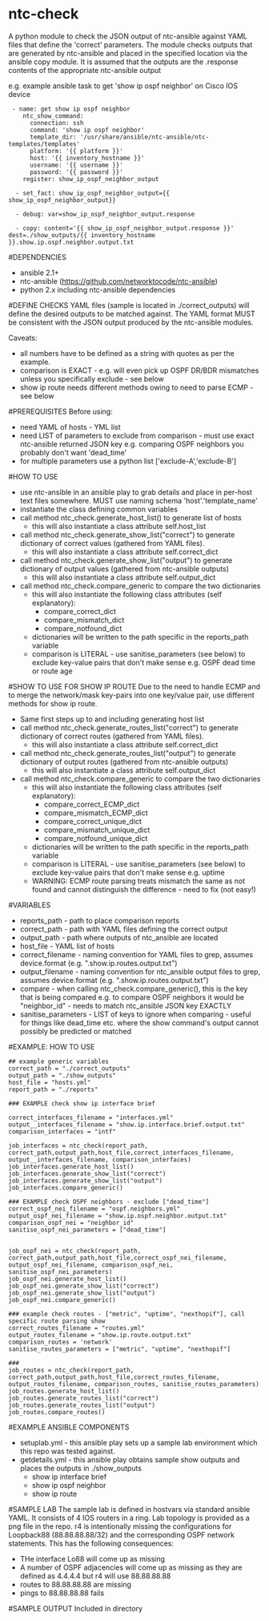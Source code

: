 # ntc-check

A python module to check the JSON output of ntc-ansible against YAML files that define the 'correct' parameters.
The module checks outputs that are generated by ntc-ansible and placed in the specified location via the ansible copy module.
It is assumed that the outputs are the .response contents of the appropriate ntc-ansible output 

e.g. example ansible task to get 'show ip ospf neighbor' on Cisco IOS device
```
 - name: get show ip ospf neighbor
    ntc_show_command:
      connection: ssh
      command: 'show ip ospf neighbor'
      template_dir: '/usr/share/ansible/ntc-ansible/ntc-templates/templates'
      platform: '{{ platform }}'
      host: '{{ inventory_hostname }}'
      username: '{{ username }}'
      password: '{{ password }}'
    register: show_ip_ospf_neighbor_output

  - set_fact: show_ip_ospf_neighbor_output={{ show_ip_ospf_neighbor_output}}

  - debug: var=show_ip_ospf_neighbor_output.response

  - copy: content='{{ show_ip_ospf_neighbor_output.response }}' dest=./show_outputs/{{ inventory_hostname }}.show.ip.ospf.neighbor.output.txt
```
  
#DEPENDENCIES
- ansible 2.1+
- ntc-ansible (https://github.com/networktocode/ntc-ansible)
- python 2.x including ntc-ansible dependencies


#DEFINE CHECKS
YAML files (sample is located in ./correct_outputs) will define the desired outputs to be matched against. The YAML format MUST be consistent with the JSON output produced by the ntc-ansible modules.

Caveats: 
- all numbers have to be defined as a string with quotes as per the example.
- comparison is EXACT - e.g. will even pick up OSPF DR/BDR mismatches unless you specifically exclude - see below
- show ip route needs different methods owing to need to parse ECMP - see below

#PREREQUISITES
Before using:
- need YAML of hosts - YML list
- need LIST of parameters to exclude from comparison - must use exact ntc-ansible returned JSON key e.g. comparing OSPF neighbors you probably don't want 'dead_time'
- for multiple parameters use a python list ['exclude-A','exclude-B']

#HOW TO USE
- use ntc-ansible in an ansible play to grab details and place in per-host text files somewhere. MUST use naming schema 'host'.'template_name'
- instantiate the class defining common variables
- call method ntc_check.generate_host_list() to generate list of hosts
	- this will also instantiate a class attribute self.host_list
- call method ntc_check.generate_show_list("correct") to generate dictionary of correct values (gathered from YAML files).
	- this will also instantiate a class attribute self.correct_dict
- call method ntc_check.generate_show_list("output") to generate dictionary of output values (gathered from ntc-ansible outputs)
	- this will also instantiate a class attribute self.output_dict
- call method ntc_check.compare_generic to compare the two dictionaries
	- this will also instantiate the following class attributes (self explanatory):
		- compare_correct_dict
		- compare_mismatch_dict
		- compare_notfound_dict
	- dictionaries will be written to the path specific in the reports_path variable
	- comparison is LITERAL - use sanitise_parameters (see below) to exclude key-value pairs that don't make sense e.g. OSPF dead time or route age
	
#SHOW TO USE FOR SHOW IP ROUTE
Due to the need to handle ECMP and to merge the network/mask key-pairs into one key/value pair, use different methods for show ip route.
- Same first steps up to and including generating host list
- call method ntc_check.generate_routes_list("correct") to generate dictionary of correct routes (gathered from YAML files).
	- this will also instantiate a class attribute self.correct_dict
- call method ntc_check.generate_routes_list("output") to generate dictionary of output routes (gathered from ntc-ansible outputs)
	- this will also instantiate a class attribute self.output_dict
- call method ntc_check.compare_generic to compare the two dictionaries
	- this will also instantiate the following class attributes (self explanatory):
		- compare_correct_ECMP_dict
		- compare_mismatch_ECMP_dict
		- compare_correct_unique_dict
		- compare_mismatch_unique_dict
		- compare_notfound_unique_dict
	- dictionaries will be written to the path specific in the reports_path variable
	- comparison is LITERAL - use sanitise_parameters (see below) to exclude key-value pairs that don't make sense e.g. uptime
	- WARNING: ECMP route parsing treats mismatch the same as not found and cannot distinguish the difference - need to fix (not easy!)
	
#VARIABLES
- reports_path - path to place comparison reports
- correct_path - path with YAML files defining the correct output
- output_path - path where outputs of ntc_ansible are located
- host_file - YAML list of hosts
- correct_filename - naming convention for YAML files to grep, assumes device.format (e.g. ".show.ip.routes.output.txt")
- output_filename - naming convention for ntc_ansible output files to grep, assumes device.format (e.g. ".show.ip.routes.output.txt")
- compare - when calling ntc_check.compare_generic(), this is the key that is being compared e.g. to compare OSPF neighbors it would be "neighbor_id" - needs to match ntc_ansible JSON key EXACTLY
- sanitise_parameters - LIST of keys to ignore when comparing - useful for things like dead_time etc. where the show command's output cannot possibly be predicted or matched

#EXAMPLE: HOW TO USE
```
## example generic variables
correct_path = "./correct_outputs"
output_path = "./show_outputs"
host_file = "hosts.yml"
report_path = "./reports"

### EXAMPLE check show ip interface brief

correct_interfaces_filename = "interfaces.yml"
output__interfaces_filename = "show.ip.interface.brief.output.txt"
comparison_interfaces = "intf"

job_interfaces = ntc_check(report_path, correct_path,output_path,host_file,correct_interfaces_filename, output__interfaces_filename, comparison_interfaces)
job_interfaces.generate_host_list()
job_interfaces.generate_show_list("correct")
job_interfaces.generate_show_list("output")
job_interfaces.compare_generic()

### EXAMPLE check OSPF neighbors - exclude ["dead_time"]
correct_ospf_nei_filename = "ospf.neighbors.yml"
output_ospf_nei_filename = "show.ip.ospf.neighbor.output.txt"
comparison_ospf_nei = "neighbor_id"
sanitise_ospf_nei_parameters = ["dead_time"]


job_ospf_nei = ntc_check(report_path, correct_path,output_path,host_file,correct_ospf_nei_filename, output_ospf_nei_filename, comparison_ospf_nei, sanitise_ospf_nei_parameters)
job_ospf_nei.generate_host_list()
job_ospf_nei.generate_show_list("correct")
job_ospf_nei.generate_show_list("output")
job_ospf_nei.compare_generic()

### example check routes - ["metric", "uptime", "nexthopif"], call specific route parsing show
correct_routes_filename = "routes.yml"
output_routes_filename = "show.ip.route.output.txt"
comparison_routes = 'network'
sanitise_routes_parameters = ["metric", "uptime", "nexthopif"]

###
job_routes = ntc_check(report_path, correct_path,output_path,host_file,correct_routes_filename, output_routes_filename, comparison_routes, sanitise_routes_parameters)
job_routes.generate_host_list()
job_routes.generate_routes_list("correct")
job_routes.generate_routes_list("output")
job_routes.compare_routes()

 ```

#EXAMPLE ANSIBLE COMPONENTS
- setuplab.yml - this ansible play sets up a sample lab environment which this repo was tested against.
- getdetails.yml - this ansible play obtains sample show outputs and places the outputs in ./show_outputs
	- show ip interface brief
	- show ip ospf neighbor
	- show ip route
 
#SAMPLE LAB
The sample lab is defined in hostvars via standard ansible YAML. It consists of 4 IOS routers in a ring. 
Lab topology is provided as a png file in the repo.
r4 is intentionally missing the configurations for Loopback88 (88.88.88.88/32) and the corresponding OSPF network statements.
This has the following consequences:
- THe interface Lo88 will come up as missing
- A number of OSPF adjacencies will come up as missing as they are defined as 4.4.4.4 but r4 will use 88.88.88.88
- routes to 88.88.88.88 are missing
- pings to 88.88.88.88 fails

#SAMPLE OUTPUT
Included in directory


